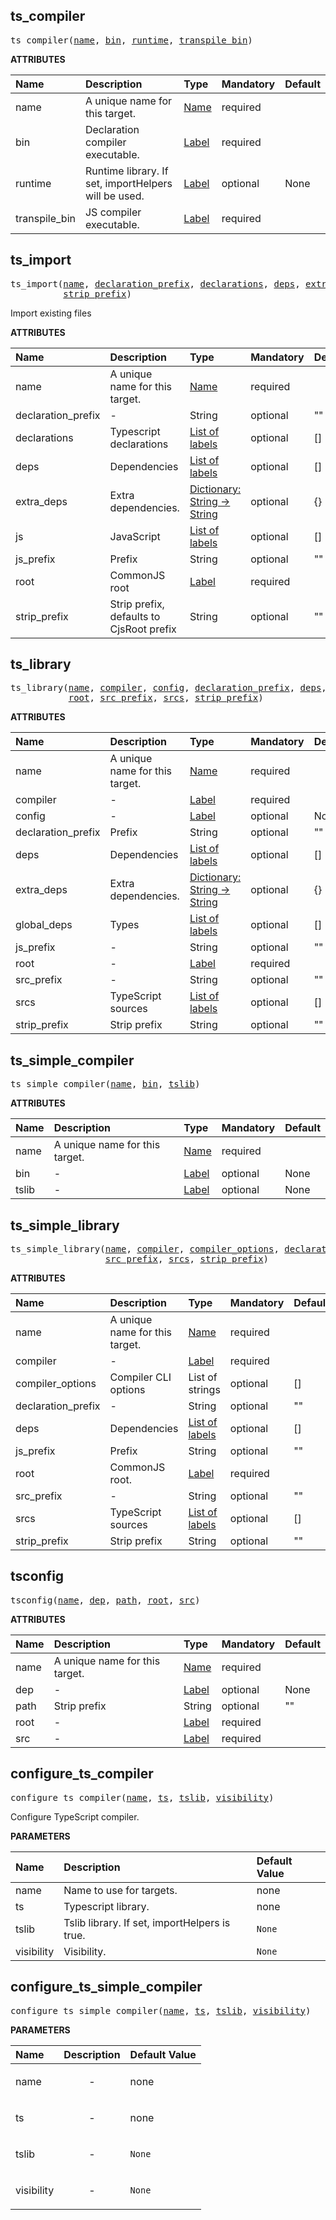 <!-- Generated with Stardoc: http://skydoc.bazel.build -->

<a id="#ts_compiler"></a>

## ts_compiler

<pre>
ts_compiler(<a href="#ts_compiler-name">name</a>, <a href="#ts_compiler-bin">bin</a>, <a href="#ts_compiler-runtime">runtime</a>, <a href="#ts_compiler-transpile_bin">transpile_bin</a>)
</pre>

**ATTRIBUTES**

| Name                                                | Description                                          | Type                                                               | Mandatory | Default |
| :-------------------------------------------------- | :--------------------------------------------------- | :----------------------------------------------------------------- | :-------- | :------ |
| <a id="ts_compiler-name"></a>name                   | A unique name for this target.                       | <a href="https://bazel.build/docs/build-ref.html#name">Name</a>    | required  |         |
| <a id="ts_compiler-bin"></a>bin                     | Declaration compiler executable.                     | <a href="https://bazel.build/docs/build-ref.html#labels">Label</a> | required  |         |
| <a id="ts_compiler-runtime"></a>runtime             | Runtime library. If set, importHelpers will be used. | <a href="https://bazel.build/docs/build-ref.html#labels">Label</a> | optional  | None    |
| <a id="ts_compiler-transpile_bin"></a>transpile_bin | JS compiler executable.                              | <a href="https://bazel.build/docs/build-ref.html#labels">Label</a> | required  |         |

<a id="#ts_import"></a>

## ts_import

<pre>
ts_import(<a href="#ts_import-name">name</a>, <a href="#ts_import-declaration_prefix">declaration_prefix</a>, <a href="#ts_import-declarations">declarations</a>, <a href="#ts_import-deps">deps</a>, <a href="#ts_import-extra_deps">extra_deps</a>, <a href="#ts_import-js">js</a>, <a href="#ts_import-js_prefix">js_prefix</a>, <a href="#ts_import-root">root</a>,
          <a href="#ts_import-strip_prefix">strip_prefix</a>)
</pre>

Import existing files

**ATTRIBUTES**

| Name                                                        | Description                              | Type                                                                                      | Mandatory | Default |
| :---------------------------------------------------------- | :--------------------------------------- | :---------------------------------------------------------------------------------------- | :-------- | :------ |
| <a id="ts_import-name"></a>name                             | A unique name for this target.           | <a href="https://bazel.build/docs/build-ref.html#name">Name</a>                           | required  |         |
| <a id="ts_import-declaration_prefix"></a>declaration_prefix | -                                        | String                                                                                    | optional  | ""      |
| <a id="ts_import-declarations"></a>declarations             | Typescript declarations                  | <a href="https://bazel.build/docs/build-ref.html#labels">List of labels</a>               | optional  | []      |
| <a id="ts_import-deps"></a>deps                             | Dependencies                             | <a href="https://bazel.build/docs/build-ref.html#labels">List of labels</a>               | optional  | []      |
| <a id="ts_import-extra_deps"></a>extra_deps                 | Extra dependencies.                      | <a href="https://bazel.build/docs/skylark/lib/dict.html">Dictionary: String -> String</a> | optional  | {}      |
| <a id="ts_import-js"></a>js                                 | JavaScript                               | <a href="https://bazel.build/docs/build-ref.html#labels">List of labels</a>               | optional  | []      |
| <a id="ts_import-js_prefix"></a>js_prefix                   | Prefix                                   | String                                                                                    | optional  | ""      |
| <a id="ts_import-root"></a>root                             | CommonJS root                            | <a href="https://bazel.build/docs/build-ref.html#labels">Label</a>                        | required  |         |
| <a id="ts_import-strip_prefix"></a>strip_prefix             | Strip prefix, defaults to CjsRoot prefix | String                                                                                    | optional  | ""      |

<a id="#ts_library"></a>

## ts_library

<pre>
ts_library(<a href="#ts_library-name">name</a>, <a href="#ts_library-compiler">compiler</a>, <a href="#ts_library-config">config</a>, <a href="#ts_library-declaration_prefix">declaration_prefix</a>, <a href="#ts_library-deps">deps</a>, <a href="#ts_library-extra_deps">extra_deps</a>, <a href="#ts_library-global_deps">global_deps</a>, <a href="#ts_library-js_prefix">js_prefix</a>,
           <a href="#ts_library-root">root</a>, <a href="#ts_library-src_prefix">src_prefix</a>, <a href="#ts_library-srcs">srcs</a>, <a href="#ts_library-strip_prefix">strip_prefix</a>)
</pre>

**ATTRIBUTES**

| Name                                                         | Description                    | Type                                                                                      | Mandatory | Default |
| :----------------------------------------------------------- | :----------------------------- | :---------------------------------------------------------------------------------------- | :-------- | :------ |
| <a id="ts_library-name"></a>name                             | A unique name for this target. | <a href="https://bazel.build/docs/build-ref.html#name">Name</a>                           | required  |         |
| <a id="ts_library-compiler"></a>compiler                     | -                              | <a href="https://bazel.build/docs/build-ref.html#labels">Label</a>                        | required  |         |
| <a id="ts_library-config"></a>config                         | -                              | <a href="https://bazel.build/docs/build-ref.html#labels">Label</a>                        | optional  | None    |
| <a id="ts_library-declaration_prefix"></a>declaration_prefix | Prefix                         | String                                                                                    | optional  | ""      |
| <a id="ts_library-deps"></a>deps                             | Dependencies                   | <a href="https://bazel.build/docs/build-ref.html#labels">List of labels</a>               | optional  | []      |
| <a id="ts_library-extra_deps"></a>extra_deps                 | Extra dependencies.            | <a href="https://bazel.build/docs/skylark/lib/dict.html">Dictionary: String -> String</a> | optional  | {}      |
| <a id="ts_library-global_deps"></a>global_deps               | Types                          | <a href="https://bazel.build/docs/build-ref.html#labels">List of labels</a>               | optional  | []      |
| <a id="ts_library-js_prefix"></a>js_prefix                   | -                              | String                                                                                    | optional  | ""      |
| <a id="ts_library-root"></a>root                             | -                              | <a href="https://bazel.build/docs/build-ref.html#labels">Label</a>                        | required  |         |
| <a id="ts_library-src_prefix"></a>src_prefix                 | -                              | String                                                                                    | optional  | ""      |
| <a id="ts_library-srcs"></a>srcs                             | TypeScript sources             | <a href="https://bazel.build/docs/build-ref.html#labels">List of labels</a>               | optional  | []      |
| <a id="ts_library-strip_prefix"></a>strip_prefix             | Strip prefix                   | String                                                                                    | optional  | ""      |

<a id="#ts_simple_compiler"></a>

## ts_simple_compiler

<pre>
ts_simple_compiler(<a href="#ts_simple_compiler-name">name</a>, <a href="#ts_simple_compiler-bin">bin</a>, <a href="#ts_simple_compiler-tslib">tslib</a>)
</pre>

**ATTRIBUTES**

| Name                                       | Description                    | Type                                                               | Mandatory | Default |
| :----------------------------------------- | :----------------------------- | :----------------------------------------------------------------- | :-------- | :------ |
| <a id="ts_simple_compiler-name"></a>name   | A unique name for this target. | <a href="https://bazel.build/docs/build-ref.html#name">Name</a>    | required  |         |
| <a id="ts_simple_compiler-bin"></a>bin     | -                              | <a href="https://bazel.build/docs/build-ref.html#labels">Label</a> | optional  | None    |
| <a id="ts_simple_compiler-tslib"></a>tslib | -                              | <a href="https://bazel.build/docs/build-ref.html#labels">Label</a> | optional  | None    |

<a id="#ts_simple_library"></a>

## ts_simple_library

<pre>
ts_simple_library(<a href="#ts_simple_library-name">name</a>, <a href="#ts_simple_library-compiler">compiler</a>, <a href="#ts_simple_library-compiler_options">compiler_options</a>, <a href="#ts_simple_library-declaration_prefix">declaration_prefix</a>, <a href="#ts_simple_library-deps">deps</a>, <a href="#ts_simple_library-js_prefix">js_prefix</a>, <a href="#ts_simple_library-root">root</a>,
                  <a href="#ts_simple_library-src_prefix">src_prefix</a>, <a href="#ts_simple_library-srcs">srcs</a>, <a href="#ts_simple_library-strip_prefix">strip_prefix</a>)
</pre>

**ATTRIBUTES**

| Name                                                                | Description                    | Type                                                                        | Mandatory | Default |
| :------------------------------------------------------------------ | :----------------------------- | :-------------------------------------------------------------------------- | :-------- | :------ |
| <a id="ts_simple_library-name"></a>name                             | A unique name for this target. | <a href="https://bazel.build/docs/build-ref.html#name">Name</a>             | required  |         |
| <a id="ts_simple_library-compiler"></a>compiler                     | -                              | <a href="https://bazel.build/docs/build-ref.html#labels">Label</a>          | required  |         |
| <a id="ts_simple_library-compiler_options"></a>compiler_options     | Compiler CLI options           | List of strings                                                             | optional  | []      |
| <a id="ts_simple_library-declaration_prefix"></a>declaration_prefix | -                              | String                                                                      | optional  | ""      |
| <a id="ts_simple_library-deps"></a>deps                             | Dependencies                   | <a href="https://bazel.build/docs/build-ref.html#labels">List of labels</a> | optional  | []      |
| <a id="ts_simple_library-js_prefix"></a>js_prefix                   | Prefix                         | String                                                                      | optional  | ""      |
| <a id="ts_simple_library-root"></a>root                             | CommonJS root.                 | <a href="https://bazel.build/docs/build-ref.html#labels">Label</a>          | required  |         |
| <a id="ts_simple_library-src_prefix"></a>src_prefix                 | -                              | String                                                                      | optional  | ""      |
| <a id="ts_simple_library-srcs"></a>srcs                             | TypeScript sources             | <a href="https://bazel.build/docs/build-ref.html#labels">List of labels</a> | optional  | []      |
| <a id="ts_simple_library-strip_prefix"></a>strip_prefix             | Strip prefix                   | String                                                                      | optional  | ""      |

<a id="#tsconfig"></a>

## tsconfig

<pre>
tsconfig(<a href="#tsconfig-name">name</a>, <a href="#tsconfig-dep">dep</a>, <a href="#tsconfig-path">path</a>, <a href="#tsconfig-root">root</a>, <a href="#tsconfig-src">src</a>)
</pre>

**ATTRIBUTES**

| Name                           | Description                    | Type                                                               | Mandatory | Default |
| :----------------------------- | :----------------------------- | :----------------------------------------------------------------- | :-------- | :------ |
| <a id="tsconfig-name"></a>name | A unique name for this target. | <a href="https://bazel.build/docs/build-ref.html#name">Name</a>    | required  |         |
| <a id="tsconfig-dep"></a>dep   | -                              | <a href="https://bazel.build/docs/build-ref.html#labels">Label</a> | optional  | None    |
| <a id="tsconfig-path"></a>path | Strip prefix                   | String                                                             | optional  | ""      |
| <a id="tsconfig-root"></a>root | -                              | <a href="https://bazel.build/docs/build-ref.html#labels">Label</a> | required  |         |
| <a id="tsconfig-src"></a>src   | -                              | <a href="https://bazel.build/docs/build-ref.html#labels">Label</a> | required  |         |

<a id="#configure_ts_compiler"></a>

## configure_ts_compiler

<pre>
configure_ts_compiler(<a href="#configure_ts_compiler-name">name</a>, <a href="#configure_ts_compiler-ts">ts</a>, <a href="#configure_ts_compiler-tslib">tslib</a>, <a href="#configure_ts_compiler-visibility">visibility</a>)
</pre>

Configure TypeScript compiler.

**PARAMETERS**

| Name                                                    | Description                                   | Default Value     |
| :------------------------------------------------------ | :-------------------------------------------- | :---------------- |
| <a id="configure_ts_compiler-name"></a>name             | Name to use for targets.                      | none              |
| <a id="configure_ts_compiler-ts"></a>ts                 | Typescript library.                           | none              |
| <a id="configure_ts_compiler-tslib"></a>tslib           | Tslib library. If set, importHelpers is true. | <code>None</code> |
| <a id="configure_ts_compiler-visibility"></a>visibility | Visibility.                                   | <code>None</code> |

<a id="#configure_ts_simple_compiler"></a>

## configure_ts_simple_compiler

<pre>
configure_ts_simple_compiler(<a href="#configure_ts_simple_compiler-name">name</a>, <a href="#configure_ts_simple_compiler-ts">ts</a>, <a href="#configure_ts_simple_compiler-tslib">tslib</a>, <a href="#configure_ts_simple_compiler-visibility">visibility</a>)
</pre>

**PARAMETERS**

| Name                                                           | Description               | Default Value     |
| :------------------------------------------------------------- | :------------------------ | :---------------- |
| <a id="configure_ts_simple_compiler-name"></a>name             | <p align="center"> - </p> | none              |
| <a id="configure_ts_simple_compiler-ts"></a>ts                 | <p align="center"> - </p> | none              |
| <a id="configure_ts_simple_compiler-tslib"></a>tslib           | <p align="center"> - </p> | <code>None</code> |
| <a id="configure_ts_simple_compiler-visibility"></a>visibility | <p align="center"> - </p> | <code>None</code> |
